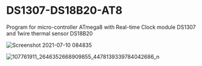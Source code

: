 # DS1307-DS18B20-AT8
Program for micro-controller ATmega8 with Real-time Clock module DS1307 and 1wire thermal sensor DS18B20

![Screenshot 2021-07-10 084835](https://user-images.githubusercontent.com/83063372/125148330-aa473900-e15b-11eb-9020-51b2aba8891f.png)

![107761911_2646352668909855_4478139339784042686_n](https://user-images.githubusercontent.com/83063372/125148376-0ad67600-e15c-11eb-9815-5f2c6dc6ce71.jpg)

